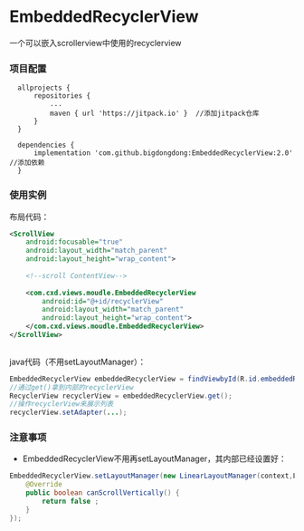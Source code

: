 # EmbeddedRecyclerView
一个可以嵌入scrollerview中使用的recyclerview

### 项目配置

```
  allprojects {
      repositories {
          ...
          maven { url 'https://jitpack.io' }  //添加jitpack仓库
      }
  }
  
  dependencies {
	  implementation 'com.github.bigdongdong:EmbeddedRecyclerView:2.0' //添加依赖
  }
```


### 使用实例
布局代码：
```xml
<ScrollView
    android:focusable="true"
    android:layout_width="match_parent"
    android:layout_height="wrap_content">
    
    <!--scroll ContentView-->
   
    <com.cxd.views.moudle.EmbeddedRecyclerView
        android:id="@+id/recyclerView"
        android:layout_width="match_parent"
        android:layout_height="wrap_content">
    </com.cxd.views.moudle.EmbeddedRecyclerView>
</ScrollView>
        

```
java代码（不用setLayoutManager）：
```java
EmbeddedRecyclerView embeddedRecyclerView = findViewbyId(R.id.embeddedRecyclerView);
//通过get()拿到内部的recyclerView
RecyclerView recyclerView = embeddedRecyclerView.get(); 
//操作recyclerView来展示列表
recyclerView.setAdapter(...);


```

### 注意事项
+ EmbeddedRecyclerView不用再setLayoutManager，其内部已经设置好：
```java
EmbeddedRecyclerView.setLayoutManager(new LinearLayoutManager(context,LinearLayoutManager.VERTICAL,false){
    @Override
    public boolean canScrollVertically() {
        return false ;
    }
});
```
